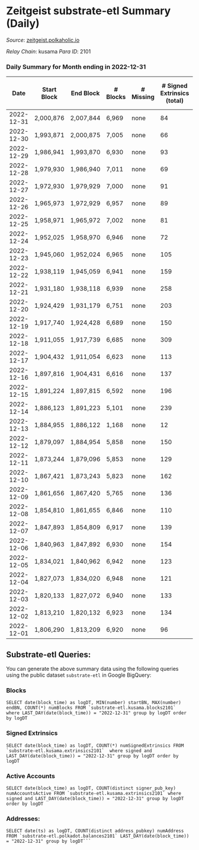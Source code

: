 # Zeitgeist substrate-etl Summary (Daily)

_Source_: [zeitgeist.polkaholic.io](https://zeitgeist.polkaholic.io)

*Relay Chain*: kusama
*Para ID*: 2101



### Daily Summary for Month ending in 2022-12-31


| Date | Start Block | End Block | # Blocks | # Missing | # Signed Extrinsics (total) | # Active Accounts | # Addresses with Balances | # Events | # Transfers | # XCM Transfers In | # XCM Transfers Out |
| ---- | ----------- | --------- | -------- | --------- | --------------------------- | ----------------- | ------------------------- | -------- | ----------- | ------------------ | ------------------- |
| 2022-12-31 | 2,000,876 | 2,007,844 | 6,969 | none  | 84 | 36 | 15,200 | 42,047 | 108  |   |   |
| 2022-12-30 | 1,993,871 | 2,000,875 | 7,005 | none  | 66 | 42 | 15,196 | 40,101 | 30  |   |   |
| 2022-12-29 | 1,986,941 | 1,993,870 | 6,930 | none  | 93 | 62 | 15,194 | 41,508 | 53  |   |   |
| 2022-12-28 | 1,979,930 | 1,986,940 | 7,011 | none  | 69 | 38 | 15,180 | 41,524 | 41  | 1  |   |
| 2022-12-27 | 1,972,930 | 1,979,929 | 7,000 | none  | 91 | 54 | 15,174 | 39,894 | 56  |   |   |
| 2022-12-26 | 1,965,973 | 1,972,929 | 6,957 | none  | 89 | 56 | 15,168 | 41,307 | 54  |   |   |
| 2022-12-25 | 1,958,971 | 1,965,972 | 7,002 | none  | 81 | 44 | 15,161 | 41,347 | 73  |   |   |
| 2022-12-24 | 1,952,025 | 1,958,970 | 6,946 | none  | 72 | 41 | 15,155 | 39,098 | 34  |   |   |
| 2022-12-23 | 1,945,060 | 1,952,024 | 6,965 | none  | 105 | 54 | 15,151 | 40,896 | 80  | 1 ($1,084.53) |   |
| 2022-12-22 | 1,938,119 | 1,945,059 | 6,941 | none  | 159 | 64 | 15,140 | 40,010 | 149  |   |   |
| 2022-12-21 | 1,931,180 | 1,938,118 | 6,939 | none  | 258 | 93 |  | 42,126 | 269  |   |   |
| 2022-12-20 | 1,924,429 | 1,931,179 | 6,751 | none  | 203 | 90 | 15,102 | 39,606 | 252  |   |   |
| 2022-12-19 | 1,917,740 | 1,924,428 | 6,689 | none  | 150 | 75 | 15,090 | 38,620 | 146  |   |   |
| 2022-12-18 | 1,911,055 | 1,917,739 | 6,685 | none  | 309 | 66 | 15,088 | 39,767 | 413  |   |   |
| 2022-12-17 | 1,904,432 | 1,911,054 | 6,623 | none  | 113 | 52 | 15,086 | 37,325 | 39  |   |   |
| 2022-12-16 | 1,897,816 | 1,904,431 | 6,616 | none  | 137 | 68 | 15,086 | 37,412 | 68  |   |   |
| 2022-12-15 | 1,891,224 | 1,897,815 | 6,592 | none  | 196 | 90 | 15,081 | 37,491 | 139  |   |   |
| 2022-12-14 | 1,886,123 | 1,891,223 | 5,101 | none  | 239 | 101 | 15,078 | 30,548 | 211  |   |   |
| 2022-12-13 | 1,884,955 | 1,886,122 | 1,168 | none  | 12 | 8 |  | 6,532 | 3  |   |   |
| 2022-12-12 | 1,879,097 | 1,884,954 | 5,858 | none  | 150 | 68 | 15,074 | 33,207 | 62  |   |   |
| 2022-12-11 | 1,873,244 | 1,879,096 | 5,853 | none  | 129 | 64 |  | 31,729 | 155  | 1  |   |
| 2022-12-10 | 1,867,421 | 1,873,243 | 5,823 | none  | 162 | 77 | 15,064 | 33,086 | 179  |   |   |
| 2022-12-09 | 1,861,656 | 1,867,420 | 5,765 | none  | 136 | 66 | 15,056 | 32,126 | 64  |   |   |
| 2022-12-08 | 1,854,810 | 1,861,655 | 6,846 | none  | 110 | 45 | 15,056 | 36,784 | 70  | 1  |   |
| 2022-12-07 | 1,847,893 | 1,854,809 | 6,917 | none  | 139 | 69 | 15,056 | 37,693 | 121  |   |   |
| 2022-12-06 | 1,840,963 | 1,847,892 | 6,930 | none  | 154 | 72 | 15,054 | 35,902 | 145  | 1  |   |
| 2022-12-05 | 1,834,021 | 1,840,962 | 6,942 | none  | 123 | 69 | 15,058 | 36,829 | 74  |   |   |
| 2022-12-04 | 1,827,073 | 1,834,020 | 6,948 | none  | 121 | 57 | 15,053 | 35,496 | 86  | 1  |   |
| 2022-12-03 | 1,820,133 | 1,827,072 | 6,940 | none  | 133 | 58 | 15,053 | 37,505 | 278  | 1  |   |
| 2022-12-02 | 1,813,210 | 1,820,132 | 6,923 | none  | 134 | 72 | 15,056 | 35,589 | 125  |   |   |
| 2022-12-01 | 1,806,290 | 1,813,209 | 6,920 | none  | 96 | 47 | 15,054 | 36,682 | 144  |   |   |

## Substrate-etl Queries:
You can generate the above summary data using the following queries using the public dataset `substrate-etl` in Google BigQuery:


### Blocks
```
SELECT date(block_time) as logDT, MIN(number) startBN, MAX(number) endBN, COUNT(*) numBlocks FROM `substrate-etl.kusama.blocks2101`  where LAST_DAY(date(block_time)) = "2022-12-31" group by logDT order by logDT
```


### Signed Extrinsics
```
SELECT date(block_time) as logDT, COUNT(*) numSignedExtrinsics FROM `substrate-etl.kusama.extrinsics2101`  where signed and LAST_DAY(date(block_time)) = "2022-12-31" group by logDT order by logDT
```


### Active Accounts
```
SELECT date(block_time) as logDT, COUNT(distinct signer_pub_key) numAccountsActive FROM `substrate-etl.kusama.extrinsics2101` where signed and LAST_DAY(date(block_time)) = "2022-12-31" group by logDT order by logDT
```


### Addresses:
```
SELECT date(ts) as logDT, COUNT(distinct address_pubkey) numAddress FROM `substrate-etl.polkadot.balances2101` LAST_DAY(date(block_time)) = "2022-12-31" group by logDT```

